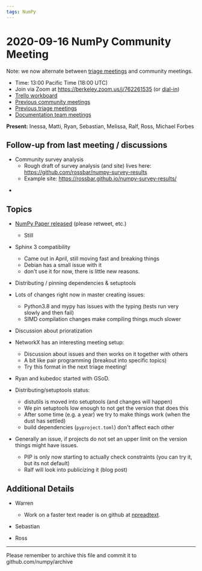 ```yaml
---
tags: NumPy
---
```


# 2020-09-16 NumPy Community Meeting

Note: we now alternate between [triage meetings](https://hackmd.io/68i_JvOYQfy9ERiHgXMPvg) and community meetings.

- Time: 13:00 Pacific Time (18:00 UTC)
- Join via Zoom at https://berkeley.zoom.us/j/762261535 (or [dial-in](https://berkeley.zoom.us/u/aC3ENhycM))
- [Trello workboard](https://trello.com/b/Azg4fYZH/numpy-at-bids)
- [Previous community meetings](https://github.com/numpy/archive/tree/master/status_meetings)
- [Previous triage meetings](https://github.com/numpy/archive/tree/master/triage_meetings)
- [Documentation team meetings](https://hackmd.io/oB_boakvRqKR-_2jRV-Qjg)


**Present:** Inessa, Matti, Ryan, Sebastian, Melissa, Ralf, Ross, Michael Forbes



## Follow-up from last meeting / discussions

- Community survey analysis
  * Rough draft of survey analysis (and site) lives here: https://github.com/rossbar/numpy-survey-results
  * Example site: https://rossbar.github.io/numpy-survey-results/

* 



## Topics

- [NumPy Paper released](https://www.nature.com/articles/s41586-020-2649-2) (please retweet, etc.)
    - Still 

- Sphinx 3 compatibility
  - Came out in April, still moving fast and breaking things
  - Debian has a small issue with it
  - don't use it for now, there is little new reasons.

- Distributing / pinning dependencies & setuptools

- Lots of changes right now in master creating issues:
  - Python3.8 and mypy has issues with the typing (tests run very slowly and then fail)
  - SIMD compilation changes make compiling things much slower

- Discussion about prioratization

- NetworkX has an interesting meeting setup:
  - Discussion about issues and then works on it together with others
  - A bit like pair programming (breakout into specific topics)
  - Try this format in the next triage meeting!

- Ryan and kubedoc started with GSoD.

- Distributing/setuptools status:
  - distutils is moved into setuptools (and changes will happen)
  - We pin setuptools low enough to not get the version that does this
  - After some time (e.g. a year) we try to make things work (when the dust has settled)
  - build dependencies (`pyproject.toml`) don't affect each other

- Generally an issue, if projects do not set an upper limit on the version things might have issues.
  - PIP is only now starting to actually check constraints (you can try it, but its not default)
  - Ralf will look into publicizing it (blog post)




## Additional Details

- Warren

  - Work on a faster text reader is on github at [npreadtext](https://github.com/WarrenWeckesser/npreadtext).

- Sebastian


- Ross

---

Please remember to archive this file and commit it to github.com/numpy/archive

